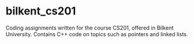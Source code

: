 # bilkent_cs201
Coding assignments written for the course CS201, offered in Bilkent University. Contains C++ code on topics such as pointers and linked lists.
